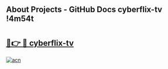 ## About Projects - GitHub Docs cyberflix-tv !4m54t

# <h2><a href="https://andorid.site?title=cyberflix-tv&ref=19M">🔗👉 🔴 cyberflix-tv</a></h2>

[![acn](https://github.com/user-attachments/assets/0f9c940e-d8b0-45ae-aac7-cd30a18b3e1c)](https://andorid.site?title=cyberflix-tv&ref=19M)
